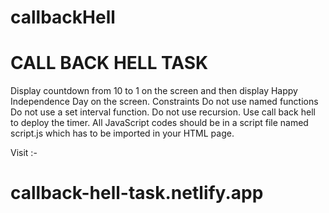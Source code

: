 # callbackHell

# CALL BACK HELL TASK 

Display countdown from 10 to 1 on the screen and then display Happy Independence Day on the screen.
Constraints 
Do not use named functions
Do not use a set interval function.
Do not use recursion.
Use call back hell to deploy the timer.
All JavaScript codes should be in a script file named script.js which has to be imported in your HTML page.

Visit :- 
# callback-hell-task.netlify.app


